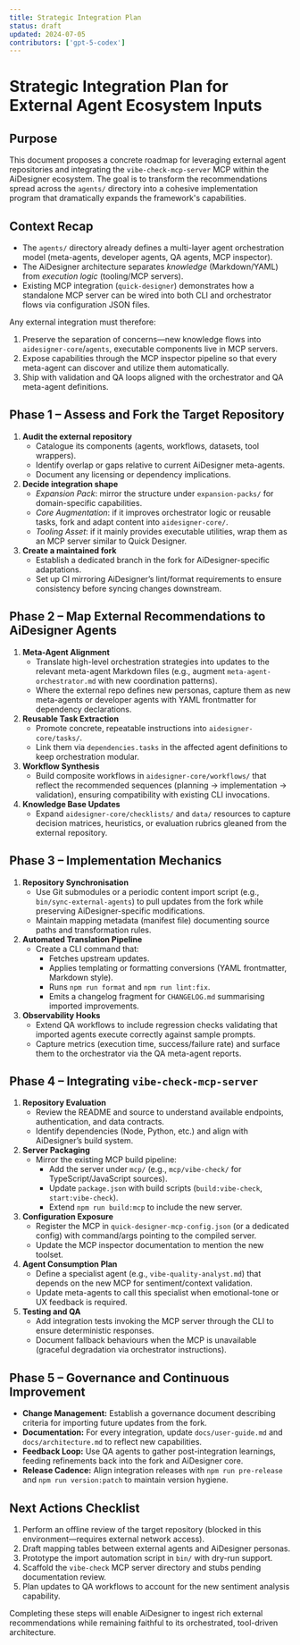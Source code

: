 ```yaml
---
title: Strategic Integration Plan
status: draft
updated: 2024-07-05
contributors: ['gpt-5-codex']
---
```


# Strategic Integration Plan for External Agent Ecosystem Inputs

## Purpose

This document proposes a concrete roadmap for leveraging external agent repositories and integrating the `vibe-check-mcp-server` MCP within the AiDesigner ecosystem. The goal is to transform the recommendations spread across the `agents/` directory into a cohesive implementation program that dramatically expands the framework's capabilities.

## Context Recap

- The `agents/` directory already defines a multi-layer agent orchestration model (meta-agents, developer agents, QA agents, MCP inspector).
- The AiDesigner architecture separates _knowledge_ (Markdown/YAML) from _execution logic_ (tooling/MCP servers).
- Existing MCP integration (`quick-designer`) demonstrates how a standalone MCP server can be wired into both CLI and orchestrator flows via configuration JSON files.

Any external integration must therefore:

1. Preserve the separation of concerns—new knowledge flows into `aidesigner-core`/`agents`, executable components live in MCP servers.
2. Expose capabilities through the MCP inspector pipeline so that every meta-agent can discover and utilize them automatically.
3. Ship with validation and QA loops aligned with the orchestrator and QA meta-agent definitions.

## Phase 1 – Assess and Fork the Target Repository

1. **Audit the external repository**
   - Catalogue its components (agents, workflows, datasets, tool wrappers).
   - Identify overlap or gaps relative to current AiDesigner meta-agents.
   - Document any licensing or dependency implications.
2. **Decide integration shape**
   - _Expansion Pack_: mirror the structure under `expansion-packs/` for domain-specific capabilities.
   - _Core Augmentation_: if it improves orchestrator logic or reusable tasks, fork and adapt content into `aidesigner-core/`.
   - _Tooling Asset_: if it mainly provides executable utilities, wrap them as an MCP server similar to Quick Designer.
3. **Create a maintained fork**
   - Establish a dedicated branch in the fork for AiDesigner-specific adaptations.
   - Set up CI mirroring AiDesigner’s lint/format requirements to ensure consistency before syncing changes downstream.

## Phase 2 – Map External Recommendations to AiDesigner Agents

1. **Meta-Agent Alignment**
   - Translate high-level orchestration strategies into updates to the relevant meta-agent Markdown files (e.g., augment `meta-agent-orchestrator.md` with new coordination patterns).
   - Where the external repo defines new personas, capture them as new meta-agents or developer agents with YAML frontmatter for dependency declarations.
2. **Reusable Task Extraction**
   - Promote concrete, repeatable instructions into `aidesigner-core/tasks/`.
   - Link them via `dependencies.tasks` in the affected agent definitions to keep orchestration modular.
3. **Workflow Synthesis**
   - Build composite workflows in `aidesigner-core/workflows/` that reflect the recommended sequences (planning → implementation → validation), ensuring compatibility with existing CLI invocations.
4. **Knowledge Base Updates**
   - Expand `aidesigner-core/checklists/` and `data/` resources to capture decision matrices, heuristics, or evaluation rubrics gleaned from the external repository.

## Phase 3 – Implementation Mechanics

1. **Repository Synchronisation**
   - Use Git submodules or a periodic content import script (e.g., `bin/sync-external-agents`) to pull updates from the fork while preserving AiDesigner-specific modifications.
   - Maintain mapping metadata (manifest file) documenting source paths and transformation rules.
2. **Automated Translation Pipeline**
   - Create a CLI command that:
     - Fetches upstream updates.
     - Applies templating or formatting conversions (YAML frontmatter, Markdown style).
     - Runs `npm run format` and `npm run lint:fix`.
     - Emits a changelog fragment for `CHANGELOG.md` summarising imported improvements.
3. **Observability Hooks**
   - Extend QA workflows to include regression checks validating that imported agents execute correctly against sample prompts.
   - Capture metrics (execution time, success/failure rate) and surface them to the orchestrator via the QA meta-agent reports.

## Phase 4 – Integrating `vibe-check-mcp-server`

1. **Repository Evaluation**
   - Review the README and source to understand available endpoints, authentication, and data contracts.
   - Identify dependencies (Node, Python, etc.) and align with AiDesigner’s build system.
2. **Server Packaging**
   - Mirror the existing MCP build pipeline:
     - Add the server under `mcp/` (e.g., `mcp/vibe-check/` for TypeScript/JavaScript sources).
     - Update `package.json` with build scripts (`build:vibe-check`, `start:vibe-check`).
     - Extend `npm run build:mcp` to include the new server.
3. **Configuration Exposure**
   - Register the MCP in `quick-designer-mcp-config.json` (or a dedicated config) with command/args pointing to the compiled server.
   - Update the MCP inspector documentation to mention the new toolset.
4. **Agent Consumption Plan**
   - Define a specialist agent (e.g., `vibe-quality-analyst.md`) that depends on the new MCP for sentiment/context validation.
   - Update meta-agents to call this specialist when emotional-tone or UX feedback is required.
5. **Testing and QA**
   - Add integration tests invoking the MCP server through the CLI to ensure deterministic responses.
   - Document fallback behaviours when the MCP is unavailable (graceful degradation via orchestrator instructions).

## Phase 5 – Governance and Continuous Improvement

- **Change Management:** Establish a governance document describing criteria for importing future updates from the fork.
- **Documentation:** For every integration, update `docs/user-guide.md` and `docs/architecture.md` to reflect new capabilities.
- **Feedback Loop:** Use QA agents to gather post-integration learnings, feeding refinements back into the fork and AiDesigner core.
- **Release Cadence:** Align integration releases with `npm run pre-release` and `npm run version:patch` to maintain version hygiene.

## Next Actions Checklist

1. Perform an offline review of the target repository (blocked in this environment—requires external network access).
2. Draft mapping tables between external agents and AiDesigner personas.
3. Prototype the import automation script in `bin/` with dry-run support.
4. Scaffold the `vibe-check` MCP server directory and stubs pending documentation review.
5. Plan updates to QA workflows to account for the new sentiment analysis capability.

Completing these steps will enable AiDesigner to ingest rich external recommendations while remaining faithful to its orchestrated, tool-driven architecture.
